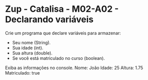 # Zup - Catalisa - M02-A02 - Declarando variáveis

Crie um programa que declare variáveis para armazenar:
 * Seu nome (String).
 * Sua idade (int).
 * Sua altura (double).
 * Se você está matriculado no curso (boolean).

Exiba as informações no console.
Nome: João Idade: 25 Altura: 1.75 Matriculado: true